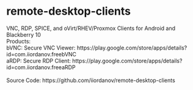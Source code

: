 <h1>
remote-desktop-clients
</h1>
VNC, RDP, SPICE, and oVirt/RHEV/Proxmox Clients for Android and Blackberry 10 <br>
Products:<br>
bVNC: Secure VNC Viewer: https://play.google.com/store/apps/details?id=com.iiordanov.freebVNC <br>
aRDP: Secure RDP Client: https://play.google.com/store/apps/details?id=com.iiordanov.freeaRDP <br>
<br>Source Code: https://github.com/iiordanov/remote-desktop-clients 
